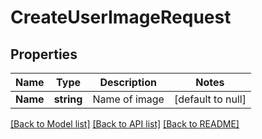 # CreateUserImageRequest

## Properties
Name | Type | Description | Notes
------------ | ------------- | ------------- | -------------
**Name** | **string** | Name of image | [default to null]

[[Back to Model list]](../README.md#documentation-for-models) [[Back to API list]](../README.md#documentation-for-api-endpoints) [[Back to README]](../README.md)


